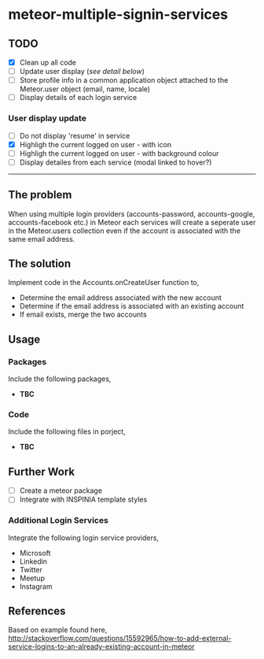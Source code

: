 # meteor-multiple-signin-services

## TODO

- [x] Clean up all code 
- [ ] Update user display (*see detail below*)
- [ ] Store profile info in a common application object attached to the Meteor.user object (email, name, locale)
- [ ] Display details of each login service 

### User display update

- [ ] Do not display 'resume' in service
- [x] Highligh the current logged on user - with icon
- [ ] Highligh the current logged on user - with background colour
- [ ] Display detailes from each service (modal linked to hover?)

----

## The problem

When using multiple login providers (accounts-password, accounts-google, accounts-facebook etc.) in Meteor each services 
will create a seperate user in the Meteor.users collection even if the account is associated with the same email address.

## The solution

Implement code in the Accounts.onCreateUser function to,

* Determine the email address associated with the new account
* Determine if the email address is associated with an existing account
* If email exists, merge the two accounts

## Usage

### Packages

Include the following packages,
* __TBC__

### Code

Include the following files in porject,
* __TBC__

## Further Work

- [ ] Create a meteor package
- [ ] Integrate with INSPINIA template styles

### Additional Login Services

Integrate the following login service providers,

* Microsoft
* Linkedin
* Twitter
* Meetup
* Instagram

## References

Based on example found here, http://stackoverflow.com/questions/15592965/how-to-add-external-service-logins-to-an-already-existing-account-in-meteor
